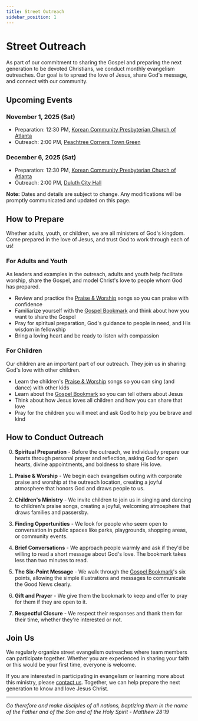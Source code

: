 ```yaml
---
title: Street Outreach
sidebar_position: 1
---
```


# Street Outreach

As part of our commitment to sharing the Gospel and preparing the next generation to be devoted Christians, we conduct monthly evangelism outreaches. Our goal is to spread the love of Jesus, share God's message, and connect with our community.

## Upcoming Events

### November 1, 2025 (Sat)

- Preparation: 12:30 PM, [Korean Community Presbyterian Church of Atlanta](https://maps.app.goo.gl/xauWaFpAKio9gc767)
- Outreach: 2:00 PM, [Peachtree Corners Town Green](https://maps.app.goo.gl/bvrYfm61Y2d24NJGA)

### December 6, 2025 (Sat)

- Preparation: 12:30 PM, [Korean Community Presbyterian Church of Atlanta](https://maps.app.goo.gl/xauWaFpAKio9gc767)
- Outreach: 2:00 PM, [Duluth City Hall](https://maps.app.goo.gl/LMpbzLowz4JGBs1aA)

**Note:** Dates and details are subject to change. Any modifications will be promptly communicated and updated on this page.

## How to Prepare

Whether adults, youth, or children, we are all ministers of God's kingdom. Come prepared in the love of Jesus, and trust God to work through each of us!

### For Adults and Youth

As leaders and examples in the outreach, adults and youth help facilitate worship, share the Gospel, and model Christ's love to people whom God has prepared.

- Review and practice the [Praise & Worship](ministry/evangelism/praise-worship.md) songs so you can praise with confidence
- Familiarize yourself with the [Gospel Bookmark](ministry/evangelism/gospel-bookmark.md) and think about how you want to share the Gospel
- Pray for spiritual preparation, God's guidance to people in need, and His wisdom in fellowship
- Bring a loving heart and be ready to listen with compassion

### For Children

Our children are an important part of our outreach. They join us in sharing God's love with other children.

- Learn the children's [Praise & Worship](ministry/evangelism/praise-worship.md) songs so you can sing (and dance) with other kids
- Learn about the [Gospel Bookmark](ministry/evangelism/gospel-bookmark.md) so you can tell others about Jesus
- Think about how Jesus loves all children and how you can share that love
- Pray for the children you will meet and ask God to help you be brave and kind

## How to Conduct Outreach

0. **Spiritual Preparation** - Before the outreach, we individually prepare our hearts through personal prayer and reflection, asking God for open hearts, divine appointments, and boldness to share His love.

1. **Praise & Worship** - We begin each evangelism outing with corporate praise and worship at the outreach location, creating a joyful atmosphere that honors God and draws people to us.

2. **Children's Ministry** - We invite children to join us in singing and dancing to children's praise songs, creating a joyful, welcoming atmosphere that draws families and passersby.

3. **Finding Opportunities** - We look for people who seem open to conversation in public spaces like parks, playgrounds, shopping areas, or community events.

4. **Brief Conversations** - We approach people warmly and ask if they'd be willing to read a short message about God's love. The bookmark takes less than two minutes to read.

5. **The Six-Point Message** - We walk through the [Gospel Bookmark](ministry/evangelism/gospel-bookmark.md)'s six points, allowing the simple illustrations and messages to communicate the Good News clearly.

6. **Gift and Prayer** - We give them the bookmark to keep and offer to pray for them if they are open to it.

7. **Respectful Closure** - We respect their responses and thank them for their time, whether they're interested or not.

## Join Us

We regularly organize street evangelism outreaches where team members can participate together. Whether you are experienced in sharing your faith or this would be your first time, everyone is welcome.

If you are interested in participating in evangelism or learning more about this ministry, please [contact us](/about/contact). Together, we can help prepare the next generation to know and love Jesus Christ.

---

*Go therefore and make disciples of all nations, baptizing them in the name of the Father and of the Son and of the Holy Spirit - Matthew 28:19*